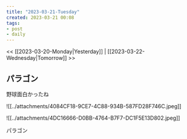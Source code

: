 ```yaml
---
title: "2023-03-21-Tuesday"
created: 2023-03-21 00:08
tags:
- post
- daily
---
```


<< [[2023-03-20-Monday|Yesterday]] | [[2023-03-22-Wednesday|Tomorrow]] >>

## パラゴン

野球面白かったね

![[../attachments/4084CF18-9CE7-4C88-934B-587FD28F746C.jpeg]]

![[../attachments/4DC16666-D0BB-4764-B7F7-DC1F5E13D802.jpeg]]

パラゴン